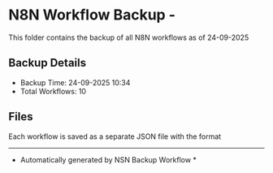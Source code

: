 # N8N Workflow Backup - 
This folder contains the backup of all N8N workflows as of 24-09-2025

## Backup Details
- Backup Time: 24-09-2025 10:34
- Total Workflows: 10

## Files
Each workflow is saved as a separate JSON file with the format

-----------
* Automatically generated by NSN Backup Workflow *